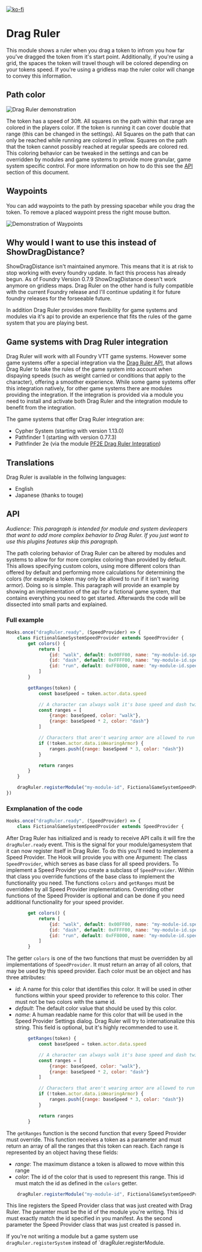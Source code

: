 [![ko-fi](https://ko-fi.com/img/githubbutton_sm.svg)](https://ko-fi.com/staebchenfisch)

# Drag Ruler
This module shows a ruler when you drag a token to infrom you how far you've dragged the token from it's start point. Additionally, if you're using a grid, the spaces the token will travel though will be colored depending on your tokens speed. If you're using a gridless map the ruler color will change to convey this information.


## Path color
![Drag Ruler demonstration](https://raw.githubusercontent.com/manuelVo/foundryvtt-drag-ruler/5177746fbb4edb28b6ba09137247d142af575c47/media/drag_ruler.webp)

The token has a speed of 30ft. All squares on the path within that range are colored in the players color. If the token is running it can cover double that range (this can be changed in the settings). All Squares on the path that can only be reached while running are colored in yellow. Squares on the path that the token cannot possibly reached at regular speeds are colored red. This coloring behavior can be tweaked in the settings and can be overridden by modules and game systems to provide more granular, game system specific control. For more information on how to do this see the [API](#api) section of this document.


## Waypoints
You can add waypoints to the path by pressing spacebar while you drag the token. To remove a placed waypoint press the right mouse button.

![Demonstration of Waypoints](https://raw.githubusercontent.com/manuelVo/foundryvtt-drag-ruler/5177746fbb4edb28b6ba09137247d142af575c47/media/waypoints.webp)


## Why would I want to use this instead of ShowDragDistance?
ShowDragDistance isn't maintained anymore. This means that it is at risk to stop working with every foundry update. In fact this process has already begun. As of Foundry Version 0.7.9 ShowDragDistance doesn't work anymore on gridless maps. Drag Ruler on the other hand is fully compatible with the current Foundry release and I'll continue updating it for future foundry releases for the forseeable future.

In addition Drag Ruler provides more flexibility for game systems and modules via it's api to provide an experience that fits the rules of the game system that you are playing best.


## Game systems with Drag Ruler integration
Drag Ruler will work with all Foundry VTT game systems. However some game systems offer a special integration via the [Drag Ruler API](#api), that allows Drag Ruler to take the rules of the game system into account when dispaying speeds (such as weight carried or conditions that apply to the character), offering a smoother experience. While some game systems offer this integration natively, for other game systems there are modules providing the integration. If the integration is provided via a module you need to install and activate both Drag Ruler and the integration module to benefit from the integration.

The game systems that offer Drag Ruler integration are:
- Cypher System (starting with version 1.13.0)
- Pathfinder 1 (starting with version 0.77.3)
- Pathfinder 2e (via the module [PF2E Drag Ruler Integration](https://foundryvtt.com/packages/pf2e-dragruler/))


## Translations
Drag Ruler is available in the follwing languages:
- English
- Japanese (thanks to touge)

## API
*Audience: This paragraph is intended for module and system devleopers that want to add more complex behavior to Drag Ruler. If you just want to use this plugins features skip this paragraph.*

The path coloring behavior of Drag Ruler can be altered by modules and systems to allow for for more complex coloring than provided by default. This allows specifying custom colors, using more different colors than offered by default and performing more calculations for determining the colors (for example a token may only be allowd to run if it isn't waring armor). Doing so is simple. This paragraph will provide an example by showing an implementation of the api for a fictional game system, that contains everything you need to get started. Afterwards the code will be dissected into small parts and explained.

### Full example
```javascript
Hooks.once("dragRuler.ready", (SpeedProvider) => {
    class FictionalGameSystemSpeedProvider extends SpeedProvider {
        get colors() {
            return [
                {id: "walk", default: 0x00FF00, name: "my-module-id.speeds.walk"},
                {id: "dash", default: 0xFFFF00, name: "my-module-id.speeds.dash"},
                {id: "run", default: 0xFF8000, name: "my-module-id.speeds.run"}
            ]
        }

        getRanges(token) {
            const baseSpeed = token.actor.data.speed

			// A character can always walk it's base speed and dash twice it's base speed
			const ranges = [
				{range: baseSpeed, color: "walk"},
				{range: baseSpeed * 2, color: "dash"}
			]

			// Characters that aren't wearing armor are allowed to run with three times their speed
			if (!token.actor.data.isWearingArmor) {
				ranges.push({range: baseSpeed * 3, color: "dash"})
			}

            return ranges
        }
    }

    dragRuler.registerModule("my-module-id", FictionalGameSystemSpeedProvider)
})
```

### Exmplanation of the code
```javascript
Hooks.once("dragRuler.ready", (SpeedProvider) => {
    class FictionalGameSystemSpeedProvider extends SpeedProvider {
```

After Drag Ruler has initialized and is ready to receive API calls it will fire the `dragRuler.ready` event. This is the signal for your module/gamesystem that it can now register itself in Drag Ruler. To do this you'll need to implement a Speed Provider. The Hook will provide you with one Argument: The class `SpeedProvider`, which serves as base class for all speed providers. To implement a Speed Provider you create a subclass of `SpeedProvider`. Within that class you override functions of the base class to implement the functionality you need. The functions `colors` and `getRanges` must be overridden by all Speed Provider implementations. Overriding other functions of the Speed Provider is optional and can be done if you need additional functionality for your speed provider.

```javascript
        get colors() {
            return [
                {id: "walk", default: 0x00FF00, name: "my-module-id.speeds.walk"},
                {id: "dash", default: 0xFFFF00, name: "my-module-id.speeds.dash"},
                {id: "run", default: 0xFF8000, name: "my-module-id.speeds.run"}
            ]
        }
```

The getter `colors` is one of the two functions that must be overridden by all implementations of `SpeedProvider`. It must return an array of all colors, that may be used by this speed provider. Each color must be an object and has three attributes:

- *id*: A name for this color that identifies this color. It will be used in other functions within your speed provider to reference to this color. Ther must not be two colors with the same id.
- *default*: The default color value that should be used by this color.
- *name*: A human readable name for this color that will be used in the Speed Provider Settings dialog. Drag Ruler will try to internationalize this string. This field is optional, but it's highly recommended to use it.

```javascript
        getRanges(token) {
            const baseSpeed = token.actor.data.speed

			// A character can always walk it's base speed and dash twice it's base speed
			const ranges = [
				{range: baseSpeed, color: "walk"},
				{range: baseSpeed * 2, color: "dash"}
			]

			// Characters that aren't wearing armor are allowed to run with three times their speed
			if (!token.actor.data.isWearingArmor) {
				ranges.push({range: baseSpeed * 3, color: "dash"})
			}

            return ranges
        }
```

The `getRanges` function is the second function that every Speed Provider must override. This function receives a token as a parameter and must return an array of all the ranges that this token can reach. Each range is represented by an object having these fields:
- *range*: The maximum distance a token is allowed to move within this range
- *color*: The id of the color that is used to represent this range. This id must match the id as defined in the `colors` getter.

```javascript
    dragRuler.registerModule("my-module-id", FictionalGameSystemSpeedProvider)
```

This line registers the Speed Provider class that was just created with Drag Ruler. The paramter must be the id of the module you're writing. This id must exactly match the id specified in you manifest. As the second parameter the Speed Provider class that was just created is passed in.

If you're not writing a module but a game system use `dragRuler.registerSystem` instead of `dragRuler.registerModule.
